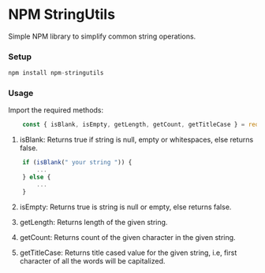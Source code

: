 
# NPM StringUtils

Simple NPM library to simplify common string operations.

### Setup

```gradle
npm install npm-stringutils
```

### Usage

Import the required methods:

```javascript
    const { isBlank, isEmpty, getLength, getCount, getTitleCase } = require('npm-stringutils');
```

1. isBlank: Returns true if string is null, empty or whitespaces, else returns false.

```javascript
    if (isBlank(" your string ")) {
        ...
    } else {
        ...
    }
```

2. isEmpty: Returns true is string is null or empty, else returns false.

3. getLength: Returns length of the given string.

4. getCount: Returns count of the given character in the given string.

5. getTitleCase: Returns title cased value for the given string, i.e, first character of all the words will be capitalized.
